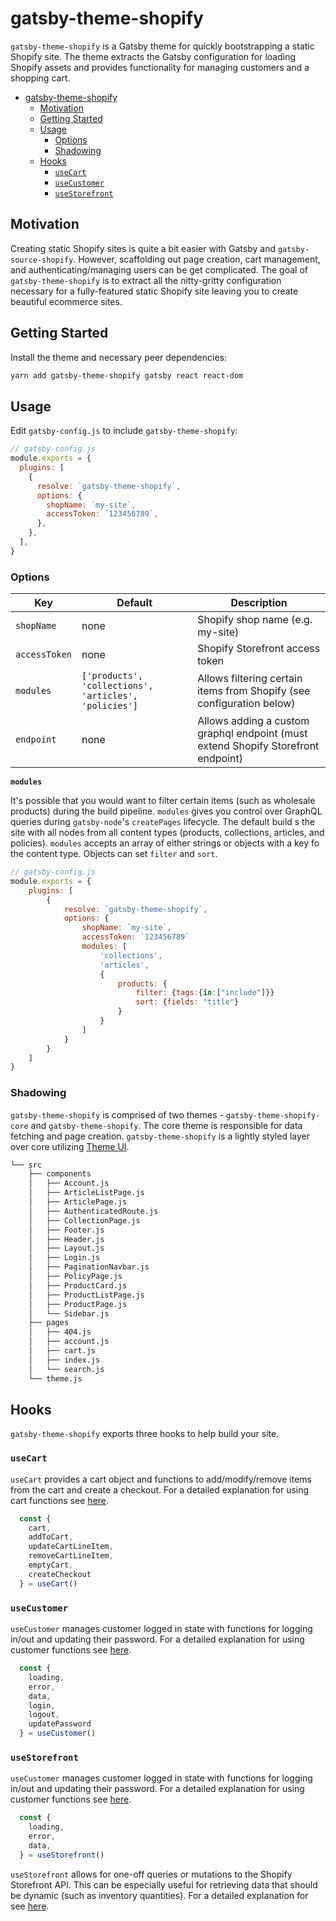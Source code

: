 # gatsby-theme-shopify

`gatsby-theme-shopify` is a Gatsby theme for quickly bootstrapping a static Shopify site. The theme extracts the Gatsby configuration for loading Shopify assets and provides functionality for managing customers and a shopping cart.

- [gatsby-theme-shopify](#gatsby-theme-shopify)
  - [Motivation](#motivation)
  - [Getting Started](#getting-started)
  - [Usage](#usage)
    - [Options](#options)
    - [Shadowing](#shadowing)
  - [Hooks](#hooks)
    - [`useCart`](#usecart)
    - [`useCustomer`](#usecustomer)
    - [`useStorefront`](#usestorefront)

## Motivation

Creating static Shopify sites is quite a bit easier with Gatsby and `gatsby-source-shopify`. However, scaffolding out page creation, cart management, and authenticating/managing users can be get complicated. The goal of `gatsby-theme-shopify` is to extract all the nitty-gritty configuration necessary for a fully-featured static Shopify site leaving you to create beautiful ecommerce sites.

## Getting Started

Install the theme and necessary peer dependencies:

```sh
yarn add gatsby-theme-shopify gatsby react react-dom
```

## Usage

Edit `gatsby-config.js` to include `gatsby-theme-shopify`:

```js
// gatsby-config.js
module.exports = {
  plugins: [
    {
      resolve: `gatsby-theme-shopify`,
      options: {
        shopName: `my-site`,
        accessToken: `123456789`,
      },
    },
  ],
}
```

### Options

| Key           | Default                                               | Description                                                                       |
| ------------- | ----------------------------------------------------- | --------------------------------------------------------------------------------- |
| `shopName`    | none                                                  | Shopify shop name (e.g. my-site)                                                  |
| `accessToken` | none                                                  | Shopify Storefront access token                                                   |
| `modules`     | `['products', 'collections', 'articles', 'policies']` | Allows filtering certain items from Shopify (see configuration below)             |
| `endpoint`    | none                                                  | Allows adding a custom graphql endpoint (must extend Shopify Storefront endpoint) |

**`modules`**

It's possible that you would want to filter certain items (such as wholesale products) during the build pipeline. `modules` gives you control over GraphQL queries during `gatsby-node`'s `createPages` lifecycle. The default build s the site with all nodes from all content types (products, collections, articles, and policies). `modules` accepts an array of either strings or objects with a key fo the content type. Objects can set `filter` and `sort`.

```js
// gatsby-config.js
module.exports = {
    plugins: [
        {
            resolve: `gatsby-theme-shopify`,
            options: {
                shopName: `my-site`,
                accessToken: `123456789`
                modules: [
                    'collections',
                    'articles',
                    {
                        products: {
                            filter: {tags:{in:["include"]}}
                            sort: {fields: "title"}
                        }
                    }
                ]
            }
        }
    ]
}
```

### Shadowing

`gatsby-theme-shopify` is comprised of two themes - `gatsby-theme-shopify-core` and `gatsby-theme-shopify`. The core theme is responsible for data fetching and page creation. `gatsby-theme-shopify` is a lightly styled layer over core utilizing [Theme UI](https://theme-ui.com).

```txt
└── src
    ├── components
    │   ├── Account.js
    │   ├── ArticleListPage.js
    │   ├── ArticlePage.js
    │   ├── AuthenticatedRoute.js
    │   ├── CollectionPage.js
    │   ├── Footer.js
    │   ├── Header.js
    │   ├── Layout.js
    │   ├── Login.js
    │   ├── PaginationNavbar.js
    │   ├── PolicyPage.js
    │   ├── ProductCard.js
    │   ├── ProductListPage.js
    │   ├── ProductPage.js
    │   └── Sidebar.js
    ├── pages
    │   ├── 404.js
    │   ├── account.js
    │   ├── cart.js
    │   ├── index.js
    │   └── search.js
    └── theme.js
```

## Hooks

`gatsby-theme-shopify` exports three hooks to help build your site.

### `useCart`

`useCart` provides a cart object and functions to add/modify/remove items from the cart and create a checkout. For a detailed explanation for using cart functions see [here](https://github.com/bkegley/gatsby-theme-shopify/tree/master/packages/gatsby-theme-shopify-core/src/context#usecart).

<!-- prettier-ignore-start -->
```js
  const {
    cart,
    addToCart,
    updateCartLineItem,
    removeCartLineItem,
    emptyCart,
    createCheckout
  } = useCart()
```
<!-- prettier-ignore-end -->

### `useCustomer`

`useCustomer` manages customer logged in state with functions for logging in/out and updating their password. For a detailed explanation for using customer functions see [here](https://github.com/bkegley/gatsby-theme-shopify/tree/master/packages/gatsby-theme-shopify-core/src/context#usecustomer).

<!-- prettier-ignore-start -->
```js
  const {
    loading,
    error,
    data,
    login,
    logout,
    updatePassword
  } = useCustomer()
```
<!-- prettier-ignore-end -->

### `useStorefront`

`useCustomer` manages customer logged in state with functions for logging in/out and updating their password. For a detailed explanation for using customer functions see [here](https://github.com/bkegley/gatsby-theme-shopify/tree/master/packages/gatsby-theme-shopify-core/src/context#usecustomer).

<!-- prettier-ignore-start -->
```js
  const {
    loading,
    error,
    data,
  } = useStorefront()
```
<!-- prettier-ignore-end -->

`useStorefront` allows for one-off queries or mutations to the Shopify Storefront API. This can be especially useful for retrieving data that should be dynamic (such as inventory quantities). For a detailed explanation for see [here](https://github.com/bkegley/gatsby-theme-shopify/tree/master/packages/gatsby-theme-shopify-core/src/context#usestorefront).
